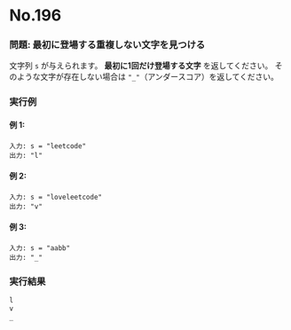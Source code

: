 # No.196

### 問題: 最初に登場する重複しない文字を見つける

文字列 `s` が与えられます。
**最初に1回だけ登場する文字** を返してください。
そのような文字が存在しない場合は `"_"`（アンダースコア）を返してください。

### 実行例

#### 例 1:

```
入力: s = "leetcode"
出力: "l"
```

#### 例 2:

```
入力: s = "loveleetcode"
出力: "v"
```

#### 例 3:

```
入力: s = "aabb"
出力: "_"
```

### 実行結果

```sh
l
v
_
```
